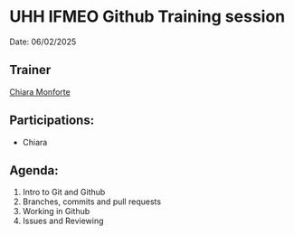 # UHH IFMEO Github Training session

Date: 06/02/2025

## Trainer
[Chiara Monforte](https://github.com/MOchiara)

## Participations: 
- Chiara

## Agenda:
1. Intro to Git and Github
2. Branches, commits and pull requests
3. Working in Github
4. Issues and Reviewing

